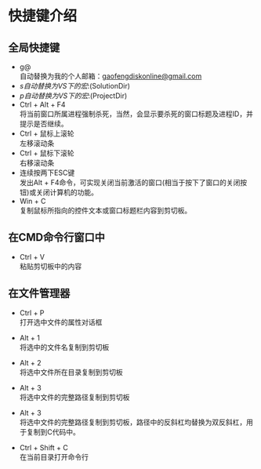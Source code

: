 # 快捷键介绍

## 全局快捷键

- g@  
自动替换为我的个人邮箱：gaofengdiskonline@gmail.com
- $s  
自动替换为VS下的宏:$(SolutionDir)
- $p  
自动替换为VS下的宏:$(ProjectDir)
- Ctrl + Alt + F4  
将当前窗口所属进程强制杀死，当然，会显示要杀死的窗口标题及进程ID，并提示是否继续。
- Ctrl + 鼠标上滚轮  
左移滚动条
- Ctrl + 鼠标下滚轮  
右移滚动条
- 连续按两下ESC键  
发出Alt + F4命令，可实现关闭当前激活的窗口(相当于按下了窗口的关闭按钮)或关闭计算机的功能。
- Win + C  
复制鼠标所指向的控件文本或窗口标题栏内容到剪切板。

## 在CMD命令行窗口中

- Ctrl + V  
粘贴剪切板中的内容

## 在文件管理器

- Ctrl + P  
打开选中文件的属性对话框
- Alt + 1   
将选中的文件名复制到剪切板
- Alt + 2   
将选中文件所在目录复制到剪切板
- Alt + 3   
将选中文件的完整路径复制到剪切板
- Alt + 3   
将选中文件的完整路径复制到剪切板，路径中的反斜杠均替换为双反斜杠，用于复制到C代码中。

- Ctrl + Shift + C  
在当前目录打开命令行

